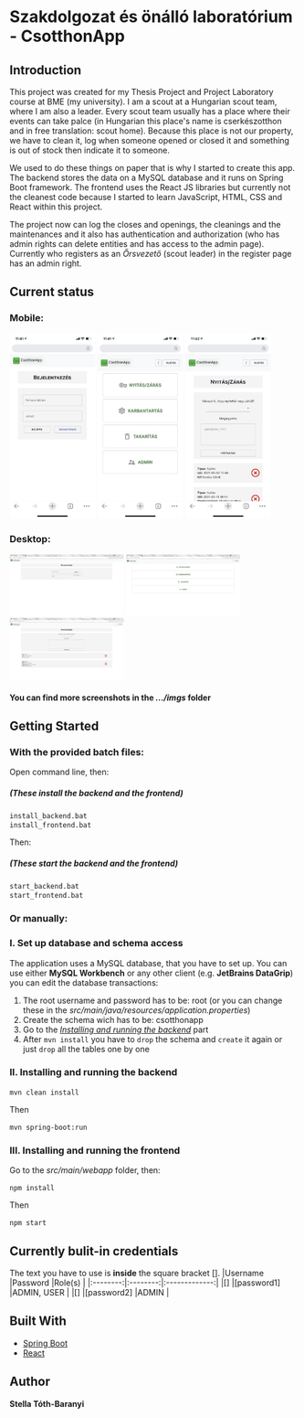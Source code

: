 


# Szakdolgozat és önálló laboratórium - CsotthonApp
## Introduction
This project was created for my Thesis Project and Project Laboratory course at BME (my university). I am a scout at a Hungarian scout team, where I am also a leader. Every scout team usually has a place where their events can take palce (in Hungarian this place's name is cserkészotthon and in free translation: scout home). Because this place is not our property, we have to clean it, log when someone opened or closed it and something is out of stock then indicate it to someone.

We used to do these things on paper that is why I started to create this app. The backend stores the data on a MySQL database and it runs on Spring Boot framework. The frontend uses the React JS libraries but currently not the cleanest code because I started to learn JavaScript, HTML, CSS and React within this project.

The project now can log the closes and openings, the cleanings and the maintenances and it also has authentication and authorization (who has admin rights can delete entities and has access to the admin page). Currently who registers as an *Őrsvezető* (scout leader) in the register page has an admin right.

## Current status
### Mobile:
<img src="imgs/mobile/01-login.PNG" width="150"> <img src="imgs/mobile/03-home.PNG" width="150"> <img src="imgs/mobile/04-log.PNG" width="150"> 

### Desktop:
<img src="imgs/desktop/01-login.png" width="200"> <img src="imgs/desktop/03-home.png" width="200"> <img src="imgs/desktop/04-log.png" width="200"> 

#### You can find more screenshots in the *.../imgs* folder

## Getting Started

### With the provided batch files:

Open command line, then:

##### (These install the backend and the frontend)
```
install_backend.bat
install_frontend.bat
```

Then:
##### (These start the backend and the frontend)
```
start_backend.bat
start_frontend.bat
```

### Or manually:

### I. Set up database and schema access
The application uses a MySQL database, that you have to set up. You can use either **MySQL Workbench** or any other client (e.g. **JetBrains DataGrip**) you can edit the database transactions:

 1. The root username and password has to be: root (or you can change these in the *src/main/java/resources/application.properties*)
 2. Create the schema wich has to be: csotthonapp
 3. Go to the [*Installing and running the backend*](#Installing-and-running-the-backend) part
 4. After `mvn install` you have to `drop` the schema and `create` it again or just `drop` all the tables one by one 

### II. Installing and running the backend

```
mvn clean install
```

Then

```
mvn spring-boot:run
```

### III. Installing and running the frontend

Go to the *src/main/webapp* folder, then:
```
npm install
```

Then

```
npm start
```

## Currently bulit-in credentials
The text you have to use is **inside** the square bracket [].
|Username  |Password  |Role(s)        |
|:--------:|:--------:|:-------------:|
|[<!--stellasipi-->]   |[password1]   |ADMIN, USER |
|[<!--dadikovi-->]     |[password2]   |ADMIN       |

## Built With
* [Spring Boot](https://spring.io/projects/spring-boot) 
* [React](https://reactjs.org/) 
## Author

 **Stella Tóth-Baranyi**
